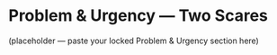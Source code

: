 # Problem & Urgency — Two Scares
<!-- cross-ref: cites move to Appendix D -->
(placeholder — paste your locked Problem & Urgency section here)
